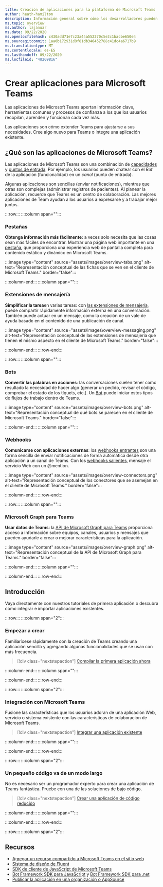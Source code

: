 ```yaml
---
title: Creación de aplicaciones para la plataforma de Microsoft Teams
author: heath-hamilton
description: Información general sobre cómo los desarrolladores pueden ampliar y personalizar las características de Microsoft Teams con aplicaciones personalizadas.
ms.topic: overview
ms.author: lajanuar
ms.date: 09/22/2020
ms.openlocfilehash: c430add71e7c23a44a552270c5e3c1bacbe650e4
ms.sourcegitcommit: 1aa0b172931d0f81db346452788c41dc4a6717b9
ms.translationtype: MT
ms.contentlocale: es-ES
ms.lasthandoff: 09/22/2020
ms.locfileid: "48209816"
---
```

# <a name="build-apps-for-microsoft-teams"></a>Crear aplicaciones para Microsoft Teams

Las aplicaciones de Microsoft Teams aportan información clave, herramientas comunes y procesos de confianza a los que los usuarios recopilan, aprenden y funcionan cada vez más.

Las aplicaciones son cómo extender Teams para ajustarse a sus necesidades. Cree algo nuevo para Teams o integre una aplicación existente.

## <a name="what-are-teams-apps"></a>¿Qué son las aplicaciones de Microsoft Teams?

Las aplicaciones de Microsoft Teams son una combinación de [capacidades](concepts/capabilities-overview.md) y [puntos de entrada](concepts/extensibility-points.md). Por ejemplo, los usuarios pueden chatear con el *Bot* de la aplicación (funcionalidad) en un *canal* (punto de entrada).

Algunas aplicaciones son sencillas (enviar notificaciones), mientras que otras son complejas (administrar registros de pacientes). Al planear la aplicación, recuerde que Teams es un centro de colaboración. Las mejores aplicaciones de Team ayudan a los usuarios a expresarse y a trabajar mejor juntos.

:::row:::
   :::column span="":::

### <a name="tabs"></a>Pestañas

**Obtenga información más fácilmente**: a veces solo necesita que las cosas sean más fáciles de encontrar. Mostrar una página web importante en una [pestaña](tabs/what-are-tabs.md), que proporciona una experiencia web de pantalla completa para contenido estático y dinámico en Microsoft Teams.

:::image type="content" source="assets/images/overview-tabs.png" alt-text="Representación conceptual de las fichas que se ven en el cliente de Microsoft Teams." border="false":::

   :::column-end:::
   :::column span="":::

### <a name="messaging-extensions"></a>Extensiones de mensajería

**Simplificar la tarea**en varias tareas: con [las extensiones de mensajería](messaging-extensions/what-are-messaging-extensions.md), puede compartir rápidamente información externa en una conversación. También puede actuar en un mensaje, como la creación de un vale de ayuda basado en el contenido de una publicación de canal.

:::image type="content" source="assets\images\overview-messaging.png" alt-text="Representación conceptual de las extensiones de mensajería que tienen el mismo aspecto en el cliente de Microsoft Teams." border="false":::

   :::column-end:::
:::row-end:::

:::row:::
   :::column span="":::

### <a name="bots"></a>Bots

**Convertir las palabras en acciones**: las conversaciones suelen tener como resultado la necesidad de hacer algo (generar un pedido, revisar el código, comprobar el estado de los tíquets, etc.). Un [Bot](bots/what-are-bots.md) puede iniciar estos tipos de flujos de trabajo dentro de Teams.

:::image type="content" source="assets/images/overview-bots.png" alt-text="Representación conceptual de qué bots se parecen en el cliente de Microsoft Teams." border="false":::

   :::column-end:::
   :::column span="":::

### <a name="webhooks"></a>Webhooks

**Comunicarse con aplicaciones externas**: los [webhooks entrantes](webhooks-and-connectors/what-are-webhooks-and-connectors.md#incoming-webhooks) son una forma sencilla de enviar notificaciones de forma automática desde otra aplicación a un canal de Teams. Con los [webhooks salientes](webhooks-and-connectors/what-are-webhooks-and-connectors.md#outgoing-webhooks), mensaje el servicio Web con un @mention.

:::image type="content" source="assets/images/overview-connectors.png" alt-text="Representación conceptual de los conectores que se asemejan en el cliente de Microsoft Teams." border="false":::

   :::column-end:::
:::row-end:::

:::row:::
   :::column span="":::

### <a name="microsoft-graph-for-teams"></a>Microsoft Graph para Teams

**Usar datos de Teams**: la [API de Microsoft Graph para Teams](https://docs.microsoft.com/graph/teams-concept-overview) proporciona acceso a información sobre equipos, canales, usuarios y mensajes que pueden ayudarle a crear o mejorar características para la aplicación.

:::image type="content" source="assets/images/overview-graph.png" alt-text="Representación conceptual de la API de Microsoft Graph para Teams." border="false":::

   :::column-end:::
   :::column span="":::

   :::column-end:::
:::row-end:::

## <a name="get-started"></a>Introducción

Vaya directamente con nuestros tutoriales de primera aplicación o descubra cómo integrar e importar aplicaciones existentes.

:::row:::
   :::column span="2":::

### <a name="start-building"></a>Empezar a crear

   Familiarícese rápidamente con la creación de Teams creando una aplicación sencilla y agregando algunas funcionalidades que se usan con más frecuencia.

   > [!div class="nextstepaction"]
   > [Compilar la primera aplicación ahora](build-your-first-app/build-first-app-overview.md)

   :::column-end:::
   :::column span="":::

   :::column-end:::
:::row-end:::

:::row:::
   :::column span="2":::

### <a name="integrate-with-teams"></a>Integración con Microsoft Teams

   Fusione las características que los usuarios adoran de una aplicación Web, servicio o sistema existente con las características de colaboración de Microsoft Teams.

   > [!div class="nextstepaction"]
   > [Integrar una aplicación existente](samples/integrating-web-apps.md)

   :::column-end:::
   :::column span="":::

   :::column-end:::
:::row-end:::

:::row:::
   :::column span="2":::

### <a name="a-little-code-goes-a-long-way"></a>Un pequeño código va de un modo largo

   No es necesario ser un programador experto para crear una aplicación de Teams fantástica. Pruebe con una de las soluciones de bajo código.

   > [!div class="nextstepaction"]
   > [Crear una aplicación de código reducido](samples/teams-low-code-solutions.md)

   :::column-end:::
   :::column span="":::

   :::column-end:::
:::row-end:::

:::row:::
   :::column span="2":::

## <a name="resources"></a>Recursos

* [Agregar un recurso compartido a Microsoft Teams en el sitio web](concepts/build-and-test/share-to-teams.md)
* [Sistema de diseño de Fluent](https://fluentsite.z22.web.core.windows.net/)
* [SDK de cliente de JavaScript de Microsoft Teams](https://docs.microsoft.com/javascript/api/@microsoft/teams-js/?view=msteams-client-js-latest&preserve-view=true)
* [Bot Framework SDK para JavaScript](https://github.com/Microsoft/botbuilder-js) y [Bot Framework SDK para .net](https://github.com/Microsoft/botbuilder-dotnet/)
* [Publicar la aplicación en una organización o AppSource](concepts/deploy-and-publish/overview.md)
